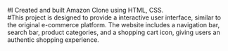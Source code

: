 #I Created and built Amazon Clone using HTML, CSS.  
#This project is designed to provide a interactive user interface, similar to the original e-commerce platform. The website includes a navigation bar, search bar, product categories, and a shopping cart icon, giving users an authentic shopping experience.
